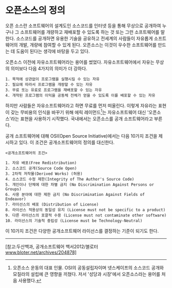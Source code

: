 오픈소스의 정의
===================
 
 오픈 소스란 소프트웨어의 설계도인 소스코드를 인터넷 등을 통해 무상으로 공개하여 누구나 그 소프트웨어를 개량하고 재배포할 수 있도록 하는 것 또는 그런 소프트웨어를 말한다. 소스코드를 공개하면 유용한 기술을 공유하고 전세계의 사람들이 자유롭게 소프트웨어의 개발, 개량에 참여할 수 있게 된다. 오픈소스는 이것이 우수한 소프트웨어를 만드는 데 도움이 된다는 생각에 바탕을 두고 있다.

 오픈소스 이전에 자유소프트웨어라는 용어를 썼었다. 자유소프트웨어에서 자유는 무상의 의미보다 다음 4가지의 의미가 더 강하다.
	
	1. 목적에 상관없이 프로그램을 실행시킬 수 있는 자유
	2. 필요에 따라서 프로그램을 개량할 수 있는 자유
	3. 무료 또는 유료로 프로그램을 재배포할 수 있는 자유
	4. 개작된 프로그램의 이익을 공동체 전체가 얻을 수 있도록 이를 배포할 수 있는 자유
 
 하지만 사람들은 자유소프트웨어라고 하면 무료를 먼저 떠올린다. 이렇게 자유라는 표현이 갖는 무비용의 인식을 바꾸기 위해 에릭 레이먼드[^1]는 자유소프트웨어 대신 '오픈소스'라는 표현을 사용하기 시작했다. 국내에서는 오픈소스를 공개 소프트웨어라고 부른다. 

 공개 소프트웨어에 대해 OSI(Open Source Initiative)에서는 다음 10가지 조건을 제시하고 있다. 이 조건은 공개소프트웨어의 정의를 대신한다.

	<공개소프트웨어의 조건>
	 
	1. 자유 배포(Free Redistribution)
	2. 소스코드 공개(Source Code Open)
	3. 2차적 저작물(Derived Works) (허용)
	4. 소스코드 수정 제한(Integrity of The Author's Source Code)
	5. 개인이나 단체에 대한 차별 금지 (No Discrimination Against Persons or Groups)
	6. 사용 분야에 대한 제한 금지 (No Discrimination Against Fields of Endeavor)
	7. 라이선스의 배포 (Distribution of License)
	8. 라이선스 적용상의 동일성 유지 (License must not be specific to a product)
	9. 다른 라이선스의 포괄적 수용 (License must not contaminate other software)
	10. 라이선스의 기술적 중립성 (License must be Technology-Neutral)
 
 이 10가지 조건은 다양한 공개소프트웨어 라이선스를 결정하는 기준이 되기도 한다.


---------------------------------------------------------------------------------------------------

[참고:두산백과, 공개소프트웨어 백서2012/블로터 www.bloter.net/archives/204878]

[^1]:오픈소스 운동의 대표 인물. OSI의 공동설립자이며 넷스케이프의 소스코드 공개와 모질라의 설립에 큰       영향을 끼쳤다. 
     저서 '성당과 시장'에서 오픈소스라는 용어를 처음 사용했다.
